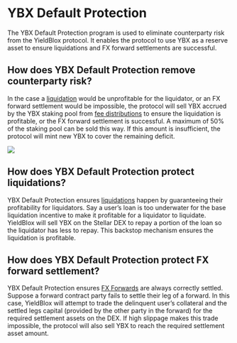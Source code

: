 # YBX Default Protection

The YBX Default Protection program is used to eliminate counterparty risk from the YieldBlox protocol. It enables the protocol to use YBX as a reserve asset to ensure liquidations and FX forward settlements are successful.

## How does YBX Default Protection remove counterparty risk?

In the case a [liquidation](../lending-borrowing/liquidations.md#what-is-liquidation) would be unprofitable for the liquidator, or an FX forward settlement would be impossible, the protocol will sell YBX accrued by the YBX staking pool from [fee distributions](ybx-tokenomics.md#level-1-users-can-stake-ybx-to-earn-a-portion-of-yieldblox-protocol-revenue) to ensure the liquidation is profitable, or the FX forward settlement is successful. A maximum of 50% of the staking pool can be sold this way. If this amount is insufficient, the protocol will mint new YBX to cover the remaining deficit. 

![](https://lh4.googleusercontent.com/5cYyUTtNVNem73p1avk2WK0k5gWvrMcTjo5obymnSbXcqdWN3qHOxMzOzT6eCa9RY7zevAz-j7uaZni67gdwUGP1x2NCYgmjzKeUpGwzLlPuqJHgtTTFKAfa8Jtf4evFNKCr2JuvOss)

## How does YBX Default Protection protect liquidations?

YBX Default Protection ensures [liquidations](../lending-borrowing/liquidations.md) happen by guaranteeing their profitability for liquidators. Say a user’s loan is too underwater for the base liquidation incentive to make it profitable for a liquidator to liquidate. YieldBlox will sell YBX on the Stellar DEX to repay a portion of the loan so the liquidator has less to repay. This backstop mechanism ensures the liquidation is profitable.

## How does YBX Default Protection protect FX forward settlement?

YBX Default Protection ensures [FX Forwards](../fx-forwards.md) are always correctly settled. Suppose a forward contract party fails to settle their leg of a forward. In this case, YieldBlox will attempt to trade the delinquent user’s collateral and the settled legs capital \(provided by the other party in the forward\) for the required settlement assets on the DEX. If high slippage makes this trade impossible, the protocol will also sell YBX to reach the required settlement asset amount.

